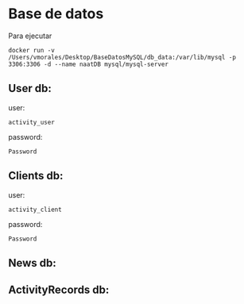 # Base de datos

Para ejecutar 
~~~
docker run -v /Users/vmorales/Desktop/BaseDatosMySQL/db_data:/var/lib/mysql -p 3306:3306 -d --name naatDB mysql/mysql-server  
~~~

## User db:
user: 
~~~
activity_user
~~~
password: 
~~~
Password
~~~
## Clients db:
user: 
~~~
activity_client
~~~
password: 
~~~
Password
~~~
## News db:

## ActivityRecords db:

